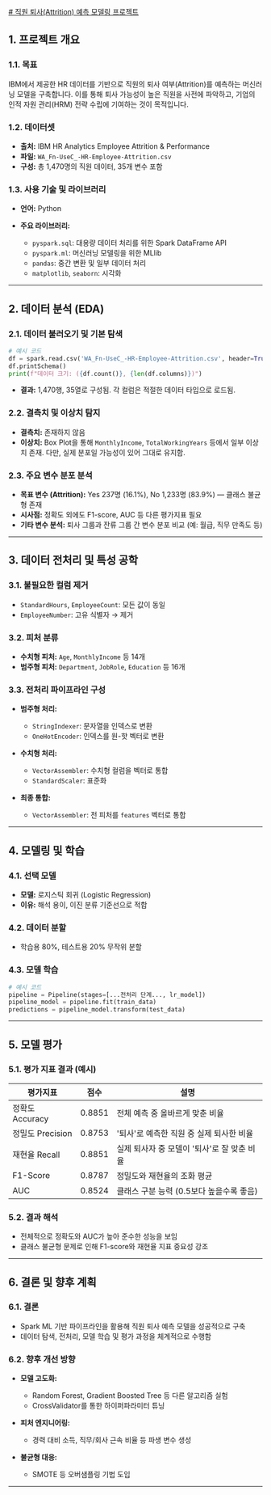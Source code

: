 [ # 직원 퇴사(Attrition) 예측 모델링 프로젝트](09_Practice.ipynb)

## 1. 프로젝트 개요

### 1.1. 목표

IBM에서 제공한 HR 데이터를 기반으로 직원의 퇴사 여부(Attrition)를 예측하는 머신러닝 모델을 구축합니다. 이를 통해 퇴사 가능성이 높은 직원을 사전에 파악하고, 기업의 인적 자원 관리(HRM) 전략 수립에 기여하는 것이 목적입니다.

### 1.2. 데이터셋

* **출처:** IBM HR Analytics Employee Attrition & Performance
* **파일:** `WA_Fn-UseC_-HR-Employee-Attrition.csv`
* **구성:** 총 1,470명의 직원 데이터, 35개 변수 포함

### 1.3. 사용 기술 및 라이브러리

* **언어:** Python
* **주요 라이브러리:**

  * `pyspark.sql`: 대용량 데이터 처리를 위한 Spark DataFrame API
  * `pyspark.ml`: 머신러닝 모델링을 위한 MLlib
  * `pandas`: 중간 변환 및 일부 데이터 처리
  * `matplotlib`, `seaborn`: 시각화

---

## 2. 데이터 분석 (EDA)

### 2.1. 데이터 불러오기 및 기본 탐색

```python
# 예시 코드
df = spark.read.csv('WA_Fn-UseC_-HR-Employee-Attrition.csv', header=True, inferSchema=True)
df.printSchema()
print(f"데이터 크기: ({df.count()}, {len(df.columns)})")
```

* **결과:** 1,470행, 35열로 구성됨. 각 컬럼은 적절한 데이터 타입으로 로드됨.

### 2.2. 결측치 및 이상치 탐지

* **결측치:** 존재하지 않음
* **이상치:** Box Plot을 통해 `MonthlyIncome`, `TotalWorkingYears` 등에서 일부 이상치 존재. 다만, 실제 분포일 가능성이 있어 그대로 유지함.

### 2.3. 주요 변수 분포 분석

* **목표 변수 (Attrition):** Yes 237명 (16.1%), No 1,233명 (83.9%) — 클래스 불균형 존재
* **시사점:** 정확도 외에도 F1-score, AUC 등 다른 평가지표 필요
* **기타 변수 분석:** 퇴사 그룹과 잔류 그룹 간 변수 분포 비교 (예: 월급, 직무 만족도 등)

---

## 3. 데이터 전처리 및 특성 공학

### 3.1. 불필요한 컬럼 제거

* `StandardHours`, `EmployeeCount`: 모든 값이 동일
* `EmployeeNumber`: 고유 식별자 → 제거

### 3.2. 피처 분류

* **수치형 피처:** `Age`, `MonthlyIncome` 등 14개
* **범주형 피처:** `Department`, `JobRole`, `Education` 등 16개

### 3.3. 전처리 파이프라인 구성

* **범주형 처리:**

  * `StringIndexer`: 문자열을 인덱스로 변환
  * `OneHotEncoder`: 인덱스를 원-핫 벡터로 변환
* **수치형 처리:**

  * `VectorAssembler`: 수치형 컬럼을 벡터로 통합
  * `StandardScaler`: 표준화
* **최종 통합:**

  * `VectorAssembler`: 전 피처를 `features` 벡터로 통합

---

## 4. 모델링 및 학습

### 4.1. 선택 모델

* **모델:** 로지스틱 회귀 (Logistic Regression)
* **이유:** 해석 용이, 이진 분류 기준선으로 적합

### 4.2. 데이터 분할

* 학습용 80%, 테스트용 20% 무작위 분할

### 4.3. 모델 학습

```python
# 예시 코드
pipeline = Pipeline(stages=[...전처리 단계..., lr_model])
pipeline_model = pipeline.fit(train_data)
predictions = pipeline_model.transform(test_data)
```

---

## 5. 모델 평가

### 5.1. 평가 지표 결과 (예시)

| 평가지표          | 점수     | 설명                         |
| ------------- | ------ | -------------------------- |
| 정확도 Accuracy  | 0.8851 | 전체 예측 중 올바르게 맞춘 비율         |
| 정밀도 Precision | 0.8753 | '퇴사'로 예측한 직원 중 실제 퇴사한 비율   |
| 재현율 Recall    | 0.8851 | 실제 퇴사자 중 모델이 '퇴사'로 잘 맞춘 비율 |
| F1-Score      | 0.8787 | 정밀도와 재현율의 조화 평균            |
| AUC           | 0.8524 | 클래스 구분 능력 (0.5보다 높을수록 좋음)  |

### 5.2. 결과 해석

* 전체적으로 정확도와 AUC가 높아 준수한 성능을 보임
* 클래스 불균형 문제로 인해 F1-score와 재현율 지표 중요성 강조

---

## 6. 결론 및 향후 계획

### 6.1. 결론

* Spark ML 기반 파이프라인을 활용해 직원 퇴사 예측 모델을 성공적으로 구축
* 데이터 탐색, 전처리, 모델 학습 및 평가 과정을 체계적으로 수행함

### 6.2. 향후 개선 방향

* **모델 고도화:**

  * Random Forest, Gradient Boosted Tree 등 다른 알고리즘 실험
  * CrossValidator를 통한 하이퍼파라미터 튜닝
* **피처 엔지니어링:**

  * 경력 대비 소득, 직무/회사 근속 비율 등 파생 변수 생성
* **불균형 대응:**

  * SMOTE 등 오버샘플링 기법 도입

---



